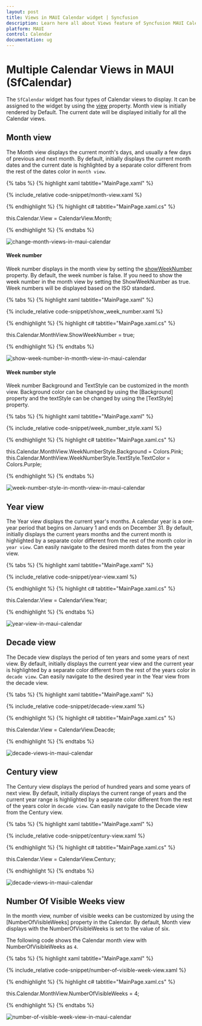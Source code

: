 ```yaml
---
layout: post
title: Views in MAUI Calendar widget | Syncfusion
description: Learn here all about Views feature of Syncfusion MAUI Calendar (SfCalendar) widget and more.
platform: MAUI
control: Calendar
documentation: ug
---
```


# Multiple Calendar Views in MAUI (SfCalendar)
The `SfCalendar` widget has four types of Calendar views to display. It can be assigned to the widget by using the [view](https://pub.dev/documentation/syncfusion_flutter_datepicker/latest/datepicker/SfDateRangePicker/view.html) property. Month view is initially rendered by Default. The current date will be displayed initially for all the Calendar views.

## Month view
The Month view displays the current month's days, and usually a few days of previous and next month. By default, initially displays the current month dates and the current date is highlighted by a separate color different from the rest of the dates color in `month view`.

{% tabs %}
{% highlight xaml tabtitle="MainPage.xaml" %}

{% include_relative code-snippet/month-view.xaml %}

{% endhighlight %}
{% highlight c# tabtitle="MainPage.xaml.cs" %}

this.Calendar.View = CalendarView.Month;

{% endhighlight %}
{% endtabs %}

![change-month-views-in-maui-calendar](images/views/month-view.png)


#### Week number
Week number displays in the month view by setting the [showWeekNumber](https://pub.dev/documentation/syncfusion_maui_calendar/latest/calendar/MonthViewSettings/showWeekNumber.html) property. By default, the week number is false. If you need to show the week number in the month view by setting the ShowWeekNumber as true. Week numbers will be displayed based on the ISO standard.

{% tabs %}
{% highlight xaml tabtitle="MainPage.xaml" %}

{% include_relative code-snippet/show_week_number.xaml %}

{% endhighlight %}
{% highlight c# tabtitle="MainPage.xaml.cs" %}

this.Calendar.MonthView.ShowWeekNumber = true;

{% endhighlight %}
{% endtabs %}

![show-week-number-in-month-view-in-maui-calendar](images/views/show-week-number-in-month-view.png)


#### Week number style
Week number Background and TextStyle can be customized in the month view. Background color can be changed by using the [Background] property and the textStyle can be changed by using the [TextStyle] property.

{% tabs %}
{% highlight xaml tabtitle="MainPage.xaml" %}

{% include_relative code-snippet/week_number_style.xaml %}

{% endhighlight %}
{% highlight c# tabtitle="MainPage.xaml.cs" %}

this.Calendar.MonthView.WeekNumberStyle.Background = Colors.Pink;
this.Calendar.MonthView.WeekNumberStyle.TextStyle.TextColor = Colors.Purple;

{% endhighlight %}
{% endtabs %}

![week-number-style-in-month-view-in-maui-calendar](images/views/week-number-style-in-month-view.png)


## Year view
The Year view displays the current year's months. A calendar year is a one-year period that begins on January 1 and ends on December 31. By default, initially displays the current years months and the current month is highlighted by a separate color different from the rest of the month color in `year view`. Can easily navigate to the desired month dates from the year view.

{% tabs %}
{% highlight xaml tabtitle="MainPage.xaml" %}

{% include_relative code-snippet/year-view.xaml %}

{% endhighlight %}
{% highlight c# tabtitle="MainPage.xaml.cs" %}

this.Calendar.View = CalendarView.Year;

{% endhighlight %}
{% endtabs %}

![year-view-in-maui-calendar](images/views/year-view.png)

## Decade view
The Decade view displays the period of ten years and some years of next view. By default, initially displays the current year view and the current year is highlighted by a separate color different from the rest of the years color in `decade view`. Can easily navigate to the desired year in the Year view from the decade view.

{% tabs %}
{% highlight xaml tabtitle="MainPage.xaml" %}

{% include_relative code-snippet/decade-view.xaml %}

{% endhighlight %}
{% highlight c# tabtitle="MainPage.xaml.cs" %}

this.Calendar.View = CalendarView.Deacde;

{% endhighlight %}
{% endtabs %}

![decade-views-in-maui-calendar](images/views/decade-view.png)

## Century view
The Century view displays the period of hundred years and some years of next view. By default, initially displays the current range of years and the current year range is highlighted by a separate color different from the rest of the years color in `decade view`. Can easily navigate to the Decade view from the Century view.

{% tabs %}
{% highlight xaml tabtitle="MainPage.xaml" %}

{% include_relative code-snippet/century-view.xaml %}

{% endhighlight %}
{% highlight c# tabtitle="MainPage.xaml.cs" %}

this.Calendar.View = CalendarView.Century;

{% endhighlight %}
{% endtabs %}

![decade-views-in-maui-calendar](images/views/decade-view.png)

## Number Of Visible Weeks view
In the month view, number of visible weeks can be customized by using the [NumberOfVisibleWeeks] property in the Calendar. By default, Month view displays with the NumberOfVisibleWeeks is set to the value of six.

The following code shows the Calendar month view with NumberOfVisibleWeeks as `4`.

{% tabs %}
{% highlight xaml tabtitle="MainPage.xaml" %}

{% include_relative code-snippet/number-of-visible-week-view.xaml %}

{% endhighlight %}
{% highlight c# tabtitle="MainPage.xaml.cs" %}

this.Calendar.MonthView.NumberOfVisibleWeeks = 4;

{% endhighlight %}
{% endtabs %}

![number-of-visible-week-view-in-maui-calendar](images/views/number-of-visible-week-view.png)